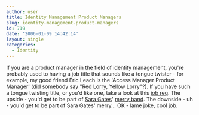```yaml
---
author: user
title: Identity Management Product Managers
slug: identity-management-product-managers
id: 719
date: '2006-01-09 14:42:14'
layout: single
categories:
  - Identity
---
```


If you are a product manager in the field of identity management, you're probably used to having a job title that sounds like a tongue twister - for example, my good friend Eric Leach is the 'Access Manager Product Manager' (did somebody say "Red Lorry, Yellow Lorry"?). If you have such a tongue twisting title, or you'd like one, take a look at this [job req](http://www.sun.com/corp_emp/search.cgi?req=545275). The upside - you'd get to be part of [Sara Gates](http://blogs.sun.com/roller/page/saragates)' [merry band](http://blogs.sun.com/roller/page/saragates?entry=pics_from_burton_catalyst_in). The downside - uh - you'd get to be part of Sara Gates' merry... OK - lame joke, cool job.